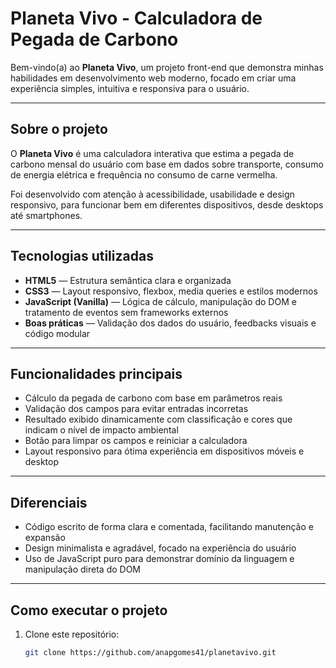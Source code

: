 # Planeta Vivo - Calculadora de Pegada de Carbono

Bem-vindo(a) ao **Planeta Vivo**, um projeto front-end que demonstra minhas habilidades em desenvolvimento web moderno, focado em criar uma experiência simples, intuitiva e responsiva para o usuário.

---

## Sobre o projeto

O **Planeta Vivo** é uma calculadora interativa que estima a pegada de carbono mensal do usuário com base em dados sobre transporte, consumo de energia elétrica e frequência no consumo de carne vermelha.

Foi desenvolvido com atenção à acessibilidade, usabilidade e design responsivo, para funcionar bem em diferentes dispositivos, desde desktops até smartphones.

---

## Tecnologias utilizadas

- **HTML5** — Estrutura semântica clara e organizada  
- **CSS3** — Layout responsivo, flexbox, media queries e estilos modernos  
- **JavaScript (Vanilla)** — Lógica de cálculo, manipulação do DOM e tratamento de eventos sem frameworks externos  
- **Boas práticas** — Validação dos dados do usuário, feedbacks visuais e código modular  

---

## Funcionalidades principais

- Cálculo da pegada de carbono com base em parâmetros reais  
- Validação dos campos para evitar entradas incorretas  
- Resultado exibido dinamicamente com classificação e cores que indicam o nível de impacto ambiental  
- Botão para limpar os campos e reiniciar a calculadora  
- Layout responsivo para ótima experiência em dispositivos móveis e desktop  

---

## Diferenciais

- Código escrito de forma clara e comentada, facilitando manutenção e expansão  
- Design minimalista e agradável, focado na experiência do usuário  
- Uso de JavaScript puro para demonstrar domínio da linguagem e manipulação direta do DOM  

---

## Como executar o projeto

1. Clone este repositório:  
   ```bash
   git clone https://github.com/anapgomes41/planetavivo.git
